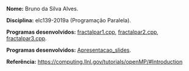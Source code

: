 **Nome:** Bruno da Silva Alves.

**Disciplina:** elc139-2019a (Programação Paralela).

**Programas desenvolvidos:** [fractalpar1.cpp](fractal/fractalpar1.cpp), [fractalpar2.cpp](fractal/fractalpar2.cpp), [fractalpar3.cpp](fractal/fractalpar3.cpp).

**Programas desenvolvidos:** [Apresentacao_slides](Prog_Paralela_trab4.pdf).

**Referência:** https://computing.llnl.gov/tutorials/openMP/#Introduction


